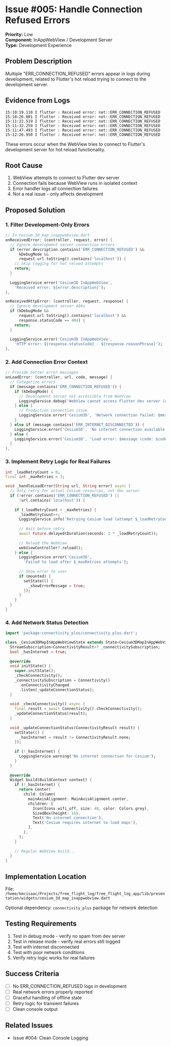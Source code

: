 # Issue #005: Handle Connection Refused Errors

**Priority:** Low  
**Component:** InAppWebView / Development Server  
**Type:** Development Experience  

## Problem Description

Multiple "ERR_CONNECTION_REFUSED" errors appear in logs during development, related to Flutter's hot reload trying to connect to the development server.

## Evidence from Logs

```
15:10:19.110 I flutter : Received error: net::ERR_CONNECTION_REFUSED
15:10:26.801 I flutter : Received error: net::ERR_CONNECTION_REFUSED
15:11:22.519 I flutter : Received error: net::ERR_CONNECTION_REFUSED
15:11:32.259 I flutter : Received error: net::ERR_CONNECTION_REFUSED
15:11:47.493 I flutter : Received error: net::ERR_CONNECTION_REFUSED
15:12:26.950 I flutter : Received error: net::ERR_CONNECTION_REFUSED
```

These errors occur when the WebView tries to connect to Flutter's development server for hot reload functionality.

## Root Cause

1. WebView attempts to connect to Flutter dev server
2. Connection fails because WebView runs in isolated context
3. Error handler logs all connection failures
4. Not a real issue - only affects development

## Proposed Solution

### 1. Filter Development-Only Errors

```dart
// In cesium_3d_map_inappwebview.dart
onReceivedError: (controller, request, error) {
  // Ignore development server connection errors
  if (error.description.contains('ERR_CONNECTION_REFUSED') && 
      kDebugMode && 
      request.url.toString().contains('localhost')) {
    // Skip logging for hot reload attempts
    return;
  }
  
  LoggingService.error('Cesium3D InAppWebView', 
    'Received error: ${error.description}');
},

onReceivedHttpError: (controller, request, response) {
  // Ignore development server 404s
  if (kDebugMode && 
      request.url.toString().contains('localhost') &&
      response.statusCode == 404) {
    return;
  }
  
  LoggingService.error('Cesium3D InAppWebView', 
    'HTTP error: ${response.statusCode} - ${response.reasonPhrase}');
},
```

### 2. Add Connection Error Context

```dart
// Provide better error messages
onLoadError: (controller, url, code, message) {
  // Categorize errors
  if (message.contains('ERR_CONNECTION_REFUSED')) {
    if (kDebugMode) {
      // Development server not accessible from WebView
      LoggingService.debug('WebView cannot access Flutter dev server (expected)');
    } else {
      // Production connection issue
      LoggingService.error('Cesium3D', 'Network connection failed: $message');
    }
  } else if (message.contains('ERR_INTERNET_DISCONNECTED')) {
    LoggingService.error('Cesium3D', 'No internet connection available');
  } else {
    LoggingService.error('Cesium3D', 'Load error: $message (code: $code)');
  }
},
```

### 3. Implement Retry Logic for Real Failures

```dart
int _loadRetryCount = 0;
final int _maxRetries = 3;

void _handleLoadError(String url, String error) async {
  // Only retry for actual Cesium resources, not dev server
  if (!error.contains('ERR_CONNECTION_REFUSED') || 
      !url.contains('localhost')) {
    
    if (_loadRetryCount < _maxRetries) {
      _loadRetryCount++;
      LoggingService.info('Retrying Cesium load (attempt $_loadRetryCount)');
      
      // Wait before retry
      await Future.delayed(Duration(seconds: 2 * _loadRetryCount));
      
      // Reload the WebView
      webViewController?.reload();
    } else {
      LoggingService.error('Cesium3D', 
        'Failed to load after $_maxRetries attempts');
      
      // Show error to user
      if (mounted) {
        setState(() {
          _showErrorMessage = true;
        });
      }
    }
  }
}
```

### 4. Add Network Status Detection

```dart
import 'package:connectivity_plus/connectivity_plus.dart';

class _Cesium3DMapInAppWebViewState extends State<Cesium3DMapInAppWebView> {
  StreamSubscription<ConnectivityResult>? _connectivitySubscription;
  bool _hasInternet = true;
  
  @override
  void initState() {
    super.initState();
    _checkConnectivity();
    _connectivitySubscription = Connectivity()
      .onConnectivityChanged
      .listen(_updateConnectionStatus);
  }
  
  void _checkConnectivity() async {
    final result = await Connectivity().checkConnectivity();
    _updateConnectionStatus(result);
  }
  
  void _updateConnectionStatus(ConnectivityResult result) {
    setState(() {
      _hasInternet = result != ConnectivityResult.none;
    });
    
    if (!_hasInternet) {
      LoggingService.warning('No internet connection for Cesium');
    }
  }
  
  @override
  Widget build(BuildContext context) {
    if (!_hasInternet) {
      return Center(
        child: Column(
          mainAxisAlignment: MainAxisAlignment.center,
          children: [
            Icon(Icons.wifi_off, size: 48, color: Colors.grey),
            SizedBox(height: 16),
            Text('No internet connection'),
            Text('Cesium requires internet to load maps'),
          ],
        ),
      );
    }
    
    // Regular WebView build...
  }
}
```

## Implementation Location

File: `/home/kmcisaac/Projects/free_flight_log/free_flight_log_app/lib/presentation/widgets/cesium_3d_map_inappwebview.dart`

Optional dependency: `connectivity_plus` package for network detection

## Testing Requirements

1. Test in debug mode - verify no spam from dev server
2. Test in release mode - verify real errors still logged
3. Test with internet disconnected
4. Test with poor network conditions
5. Verify retry logic works for real failures

## Success Criteria

- [ ] No ERR_CONNECTION_REFUSED logs in development
- [ ] Real network errors properly reported
- [ ] Graceful handling of offline state
- [ ] Retry logic for transient failures
- [ ] Clean console output

## Related Issues

- Issue #004: Clean Console Logging